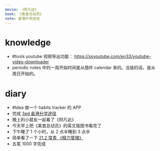 ```yaml
---
movie: 《阿凡达》
book: 《美食总动员》
note: 香港升学途径
---
```


# knowledge
- #tools youtube 视频导出功能： https://ssyoutube.com/en33/youtube-video-downloader
- periodic notes 中的一周开始时间是从插件 calendar 来的。没装的话，是从周日开始的。

# diary

- #Idea 做一个 habits tracker 的 APP
- 完成 [3ed 香港升学途径](3ed%20香港升学途径.md)
- 晚上的小朋友一起看了《阿凡达》
- 今天早上把《美食总动员》的英文版图书看完了
- 下午睡了 1 个小时，从 2 点半睡到 3 点半
- 简单看了一下 [21.2 常青 《精力管理》](z_文献笔记/21.2%20常青%20《精力管理》.md)
- 五笔 1000 字完成